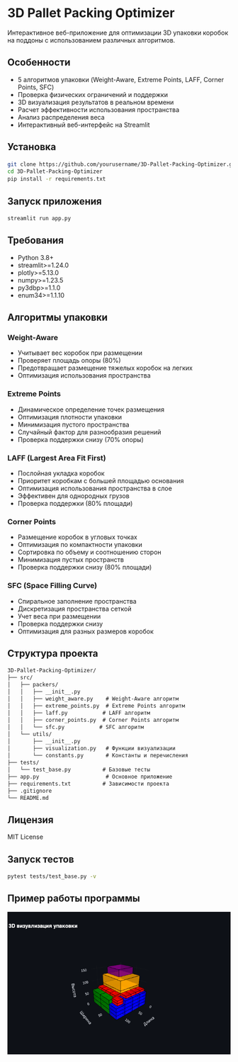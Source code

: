 # 3D Pallet Packing Optimizer

Интерактивное веб-приложение для оптимизации 3D упаковки коробок на поддоны с использованием различных алгоритмов.

## Особенности

- 5 алгоритмов упаковки (Weight-Aware, Extreme Points, LAFF, Corner Points, SFC)
- Проверка физических ограничений и поддержки
- 3D визуализация результатов в реальном времени
- Расчет эффективности использования пространства
- Анализ распределения веса
- Интерактивный веб-интерфейс на Streamlit

## Установка

```bash
git clone https://github.com/yourusername/3D-Pallet-Packing-Optimizer.git
cd 3D-Pallet-Packing-Optimizer
pip install -r requirements.txt
```

## Запуск приложения

```bash
streamlit run app.py
```

## Требования

- Python 3.8+
- streamlit>=1.24.0
- plotly>=5.13.0
- numpy>=1.23.5
- py3dbp>=1.1.0
- enum34>=1.1.10

## Алгоритмы упаковки

### Weight-Aware
- Учитывает вес коробок при размещении
- Проверяет площадь опоры (80%)
- Предотвращает размещение тяжелых коробок на легких
- Оптимизация использования пространства

### Extreme Points
- Динамическое определение точек размещения
- Оптимизация плотности упаковки
- Минимизация пустого пространства
- Случайный фактор для разнообразия решений
- Проверка поддержки снизу (70% опоры)

### LAFF (Largest Area Fit First)
- Послойная укладка коробок
- Приоритет коробкам с большей площадью основания
- Оптимизация использования пространства в слое
- Эффективен для однородных грузов
- Проверка поддержки (80% площади)

### Corner Points
- Размещение коробок в угловых точках
- Оптимизация по компактности упаковки
- Сортировка по объему и соотношению сторон
- Минимизация пустых пространств
- Проверка поддержки снизу (80% площади)

### SFC (Space Filling Curve)
- Спиральное заполнение пространства
- Дискретизация пространства сеткой
- Учет веса при размещении
- Проверка поддержки снизу
- Оптимизация для разных размеров коробок

## Структура проекта

```
3D-Pallet-Packing-Optimizer/
├── src/
│   ├── packers/
│   │   ├── __init__.py
│   │   ├── weight_aware.py    # Weight-Aware алгоритм
│   │   ├── extreme_points.py  # Extreme Points алгоритм
│   │   ├── laff.py           # LAFF алгоритм
│   │   ├── corner_points.py  # Corner Points алгоритм
│   │   └── sfc.py           # SFC алгоритм
│   └── utils/
│       ├── __init__.py
│       ├── visualization.py   # Функции визуализации
│       └── constants.py       # Константы и перечисления
├── tests/
│   └── test_base.py          # Базовые тесты
├── app.py                     # Основное приложение
├── requirements.txt          # Зависимости проекта
├── .gitignore
└── README.md
```

## Лицензия

MIT License

## Запуск тестов

```bash
pytest tests/test_base.py -v
```

## Пример работы программы

<img src="images/demo.png" alt="3D Bin Packing Demo" width="800"/>
